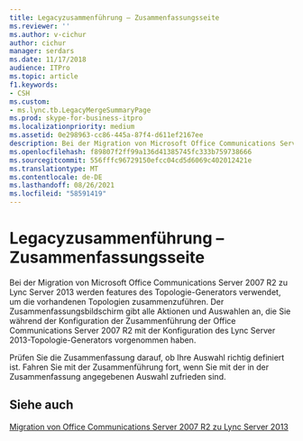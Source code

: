 ```yaml
---
title: Legacyzusammenführung – Zusammenfassungsseite
ms.reviewer: ''
ms.author: v-cichur
author: cichur
manager: serdars
ms.date: 11/17/2018
audience: ITPro
ms.topic: article
f1.keywords:
- CSH
ms.custom:
- ms.lync.tb.LegacyMergeSummaryPage
ms.prod: skype-for-business-itpro
ms.localizationpriority: medium
ms.assetid: 0e298963-cc86-445a-87f4-d611ef2167ee
description: Bei der Migration von Microsoft Office Communications Server 2007 R2 zu Lync Server 2013 werden features des Topologie-Generators verwendet, um die vorhandenen Topologien zusammenzuführen. Der Zusammenfassungsbildschirm gibt alle Aktionen und Auswahlen an, die Sie während der Konfiguration der Zusammenführung der Office Communications Server 2007 R2 mit der Konfiguration des Lync Server 2013-Topologie-Generators vorgenommen haben.
ms.openlocfilehash: f89807f2ff99a136d41385745fc333b759738666
ms.sourcegitcommit: 556fffc96729150efcc04cd5d6069c402012421e
ms.translationtype: MT
ms.contentlocale: de-DE
ms.lasthandoff: 08/26/2021
ms.locfileid: "58591419"
---
```

# <a name="legacy-merge-summary-page"></a>Legacyzusammenführung – Zusammenfassungsseite

Bei der Migration von Microsoft Office Communications Server 2007 R2 zu Lync Server 2013 werden features des Topologie-Generators verwendet, um die vorhandenen Topologien zusammenzuführen. Der Zusammenfassungsbildschirm gibt alle Aktionen und Auswahlen an, die Sie während der Konfiguration der Zusammenführung der Office Communications Server 2007 R2 mit der Konfiguration des Lync Server 2013-Topologie-Generators vorgenommen haben.

Prüfen Sie die Zusammenfassung darauf, ob Ihre Auswahl richtig definiert ist. Fahren Sie mit der Zusammenführung fort, wenn Sie mit der in der Zusammenfassung angegebenen Auswahl zufrieden sind.

## <a name="see-also"></a>Siehe auch

[Migration von Office Communications Server 2007 R2 zu Lync Server 2013](/previous-versions/office/lync-server-2013/migration-from-office-communications-server-2007-r2-to-lync-server-2013)
